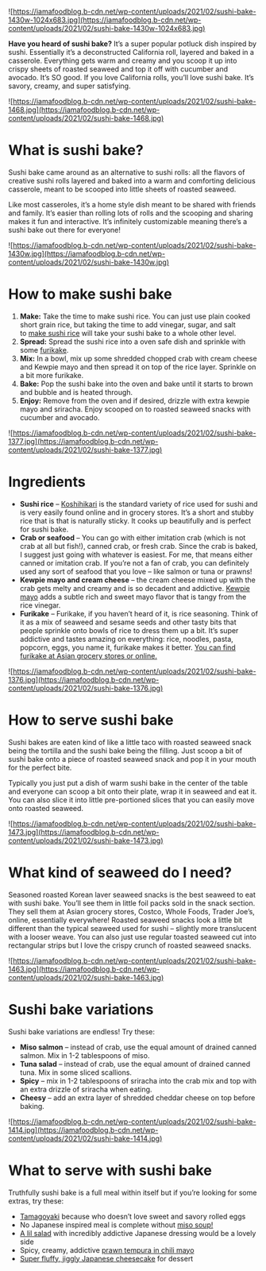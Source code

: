 ![https://iamafoodblog.b-cdn.net/wp-content/uploads/2021/02/sushi-bake-1430w-1024x683.jpg](https://iamafoodblog.b-cdn.net/wp-content/uploads/2021/02/sushi-bake-1430w-1024x683.jpg)

**Have you heard of sushi bake?** It’s a super popular potluck dish inspired by sushi. Essentially it’s a deconstructed California roll, layered and baked in a casserole. Everything gets warm and creamy and you scoop it up into crispy sheets of roasted seaweed and top it off with cucumber and avocado. It’s SO good. If you love California rolls, you’ll love sushi bake. It’s savory, creamy, and super satisfying.

![https://iamafoodblog.b-cdn.net/wp-content/uploads/2021/02/sushi-bake-1468.jpg](https://iamafoodblog.b-cdn.net/wp-content/uploads/2021/02/sushi-bake-1468.jpg)

# **What is sushi bake?**

Sushi bake came around as an alternative to sushi rolls: all the flavors of creative sushi rolls layered and baked into a warm and comforting delicious casserole, meant to be scooped into little sheets of roasted seaweed.

Like most casseroles, it’s a home style dish meant to be shared with friends and family. It’s easier than rolling lots of rolls and the scooping and sharing makes it fun and interactive. It’s infinitely customizable meaning there’s a sushi bake out there for everyone!

![https://iamafoodblog.b-cdn.net/wp-content/uploads/2021/02/sushi-bake-1430w.jpg](https://iamafoodblog.b-cdn.net/wp-content/uploads/2021/02/sushi-bake-1430w.jpg)

# **How to make sushi bake**

1. **Make:** Take the time to make sushi rice. You can just use plain cooked short grain rice, but taking the time to add vinegar, sugar, and salt to [make sushi rice](https://iamafoodblog.com/sushi-rice/) will take your sushi bake to a whole other level.
2. **Spread:** Spread the sushi rice into a oven safe dish and sprinkle with some [furikake](https://amzn.to/3aLymm9).
3. **Mix:** In a bowl, mix up some shredded chopped crab with cream cheese and Kewpie mayo and then spread it on top of the rice layer. Sprinkle on a bit more furikake.
4. **Bake:** Pop the sushi bake into the oven and bake until it starts to brown and bubble and is heated through.
5. **Enjoy:** Remove from the oven and if desired, drizzle with extra kewpie mayo and sriracha. Enjoy scooped on to roasted seaweed snacks with cucumber and avocado.

![https://iamafoodblog.b-cdn.net/wp-content/uploads/2021/02/sushi-bake-1377.jpg](https://iamafoodblog.b-cdn.net/wp-content/uploads/2021/02/sushi-bake-1377.jpg)

# **Ingredients**

- **Sushi rice** – [Koshihikari](https://amzn.to/3pPJYsk) is the standard variety of rice used for sushi and is very easily found online and in grocery stores. It’s a short and stubby rice that is that is naturally sticky. It cooks up beautifully and is perfect for sushi bake.
- **Crab or seafood** – You can go with either imitation crab (which is not crab at all but fish!), canned crab, or fresh crab. Since the crab is baked, I suggest just going with whatever is easiest. For me, that means either canned or imitation crab. If you’re not a fan of crab, you can definitely used any sort of seafood that you love – like salmon or tuna or prawns!
- **Kewpie mayo and cream cheese** – the cream cheese mixed up with the crab gets melty and creamy and is so decadent and addictive. [Kewpie mayo](https://amzn.to/3qSHD1d) adds a subtle rich and sweet mayo flavor that is tangy from the rice vinegar.
- **Furikake** – Furikake, if you haven’t heard of it, is rice seasoning. Think of it as a mix of seaweed and sesame seeds and other tasty bits that people sprinkle onto bowls of rice to dress them up a bit. It’s super addictive and tastes amazing on everything: rice, noodles, pasta, popcorn, eggs, you name it, furikake makes it better. [You can find furikake at Asian grocery stores or online.](https://amzn.to/3aLymm9)

![https://iamafoodblog.b-cdn.net/wp-content/uploads/2021/02/sushi-bake-1376.jpg](https://iamafoodblog.b-cdn.net/wp-content/uploads/2021/02/sushi-bake-1376.jpg)

# **How to serve sushi bake**

Sushi bakes are eaten kind of like a little taco with roasted seaweed snack being the tortilla and the sushi bake being the filling. Just scoop a bit of sushi bake onto a piece of roasted seaweed snack and pop it in your mouth for the perfect bite.

Typically you just put a dish of warm sushi bake in the center of the table and everyone can scoop a bit onto their plate, wrap it in seaweed and eat it. You can also slice it into little pre-portioned slices that you can easily move onto roasted seaweed.

![https://iamafoodblog.b-cdn.net/wp-content/uploads/2021/02/sushi-bake-1473.jpg](https://iamafoodblog.b-cdn.net/wp-content/uploads/2021/02/sushi-bake-1473.jpg)

# **What kind of seaweed do I need?**

Seasoned roasted Korean laver seaweed snacks is the best seaweed to eat with sushi bake. You’ll see them in little foil packs sold in the snack section. They sell them at Asian grocery stores, Costco, Whole Foods, Trader Joe’s, online, essentially everywhere! Roasted seaweed snacks look a little bit different than the typical seaweed used for sushi – slightly more translucent with a looser weave. You can also just use regular toasted seaweed cut into rectangular strips but I love the crispy crunch of roasted seaweed snacks.

![https://iamafoodblog.b-cdn.net/wp-content/uploads/2021/02/sushi-bake-1463.jpg](https://iamafoodblog.b-cdn.net/wp-content/uploads/2021/02/sushi-bake-1463.jpg)

# **Sushi bake variations**

Sushi bake variations are endless! Try these:

- **Miso salmon** – instead of crab, use the equal amount of drained canned salmon. Mix in 1-2 tablespoons of miso.
- **Tuna salad** – instead of crab, use the equal amount of drained canned tuna. Mix in some sliced scallions.
- **Spicy** – mix in 1-2 tablespoons of sriracha into the crab mix and top with an extra drizzle of sriracha when eating.
- **Cheesy** – add an extra layer of shredded cheddar cheese on top before baking.

![https://iamafoodblog.b-cdn.net/wp-content/uploads/2021/02/sushi-bake-1414.jpg](https://iamafoodblog.b-cdn.net/wp-content/uploads/2021/02/sushi-bake-1414.jpg)

# **What to serve with sushi bake**

Truthfully sushi bake is a full meal within itself but if you’re looking for some extras, try these:

- [Tamagoyaki](https://iamafoodblog.com/how-to-make-tamagoyaki/) because who doesn’t love sweet and savory rolled eggs
- No Japanese inspired meal is complete without [miso soup!](https://iamafoodblog.com/the-right-way-to-make-miso-soup/)
- [A lil salad](https://iamafoodblog.com/how-to-make-that-awesome-salad-dressing-you-have-at-every-japanese-restaurant-wafu-japanese-salad-dressing/) with incredibly addictive Japanese dressing would be a lovely side
- Spicy, creamy, addictive [prawn tempura in chili mayo](https://iamafoodblog.com/ebi-chili-mayo-recipe-crispy-tempura-prawns-spicy-dipping-sauce/)
- [Super fluffy, jiggly Japanese cheesecake](https://iamafoodblog.com/fluffy-jiggly-cotton-cheesecake-japanese-cheesecake-recipe/) for dessert
